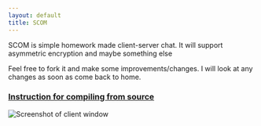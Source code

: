 ```yaml
---
layout: default
title: SCOM
---
```

SCOM is simple homework made client-server chat. It will support
asymmetric encryption and maybe something else

Feel free to fork it and make some improvements/changes.
I will look at any changes as soon as come back to home.

### [Instruction for compiling from source](/scom/compiling/)

![Screenshot of client window](/assets/img/screenshot-1.png)

